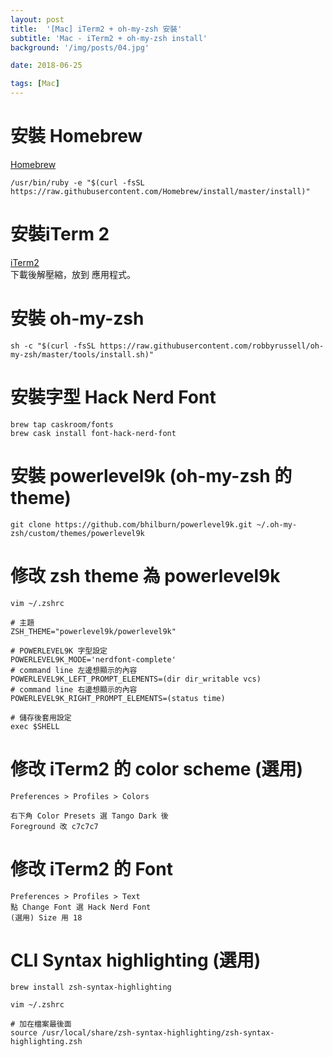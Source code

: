 ```yaml
---
layout: post
title:  '[Mac] iTerm2 + oh-my-zsh 安裝'
subtitle: 'Mac - iTerm2 + oh-my-zsh install'
background: '/img/posts/04.jpg'

date: 2018-06-25

tags: [Mac]
---
```

# 安裝 Homebrew
[Homebrew](https://brew.sh/index_zh-tw)

```
/usr/bin/ruby -e "$(curl -fsSL https://raw.githubusercontent.com/Homebrew/install/master/install)"
```

# 安裝iTerm 2
[iTerm2](http://iterm2.com/)  
下載後解壓縮，放到 應用程式。

# 安裝 oh-my-zsh

```
sh -c "$(curl -fsSL https://raw.githubusercontent.com/robbyrussell/oh-my-zsh/master/tools/install.sh)"
```

# 安裝字型 Hack Nerd Font

```
brew tap caskroom/fonts
brew cask install font-hack-nerd-font
```

# 安裝 powerlevel9k (oh-my-zsh 的 theme) 
```
git clone https://github.com/bhilburn/powerlevel9k.git ~/.oh-my-zsh/custom/themes/powerlevel9k
```

# 修改 zsh theme 為 powerlevel9k
```
vim ~/.zshrc

# 主題
ZSH_THEME="powerlevel9k/powerlevel9k"

# POWERLEVEL9K 字型設定
POWERLEVEL9K_MODE='nerdfont-complete'
# command line 左邊想顯示的內容
POWERLEVEL9K_LEFT_PROMPT_ELEMENTS=(dir dir_writable vcs)
# command line 右邊想顯示的內容
POWERLEVEL9K_RIGHT_PROMPT_ELEMENTS=(status time)

# 儲存後套用設定
exec $SHELL
```

# 修改 iTerm2 的 color scheme (選用)

```
Preferences > Profiles > Colors

右下角 Color Presets 選 Tango Dark 後
Foreground 改 c7c7c7
```

# 修改 iTerm2 的 Font
```
Preferences > Profiles > Text
點 Change Font 選 Hack Nerd Font
(選用) Size 用 18 
```

# CLI Syntax highlighting (選用)

```
brew install zsh-syntax-highlighting

vim ~/.zshrc

# 加在檔案最後面
source /usr/local/share/zsh-syntax-highlighting/zsh-syntax-highlighting.zsh
```